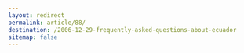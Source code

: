 ```yaml
---
layout: redirect
permalink: article/88/
destination: /2006-12-29-frequently-asked-questions-about-ecuador
sitemap: false
---
```

